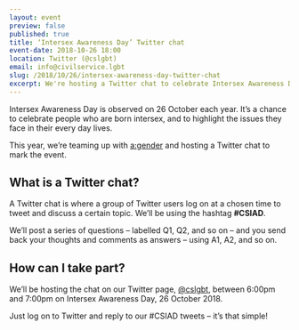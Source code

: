```yaml
---
layout: event
preview: false
published: true
title: ‘Intersex Awareness Day’ Twitter chat
event-date: 2018-10-26 18:00
location: Twitter (@cslgbt)
email: info@civilservice.lgbt
slug: /2018/10/26/intersex-awareness-day-twitter-chat
excerpt: We're hosting a Twitter chat to celebrate Intersex Awareness Day
---
```

Intersex Awareness Day is observed on 26 October each year. It’s a chance to celebrate people who are born intersex, and to highlight the issues they face in their every day lives.

This year, we’re teaming up with [a:gender](https://agender.org.uk) and hosting a Twitter chat to mark the event.

## What is a Twitter chat?

A Twitter chat is where a group of Twitter users log on at a chosen time to tweet and discuss a certain topic. We’ll be using the hashtag **#CSIAD**.

We’ll post a series of questions – labelled Q1, Q2, and so on – and you send back your thoughts and comments as answers – using A1, A2, and so on.

## How can I take part?

We’ll be hosting the chat on our Twitter page, [@cslgbt](https://www.twitter.com/cslgbt), between 6:00pm and 7:00pm on Intersex Awareness Day, 26 October 2018.

Just log on to Twitter and reply to our #CSIAD tweets – it’s that simple!